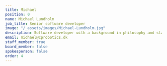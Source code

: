 ```yaml
---
title: Michael
position: 0
name: Michael Lundholm
job_title: Senior software developer
image: "/_assets/images/Michael-Lundholm.jpg"
description: Software developer with a background in philosophy and start-ups.
email: michael@cprobotics.dk
staff_member: true
board_member: false
spokesperson: false
order: 4
---
```


